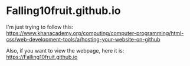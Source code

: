 # Falling10fruit.github.io
I'm just trying to follow this: https://www.khanacademy.org/computing/computer-programming/html-css/web-development-tools/a/hosting-your-website-on-github

Also, if you want to view the webpage, here it is: https://Falling10fruit.github.io
